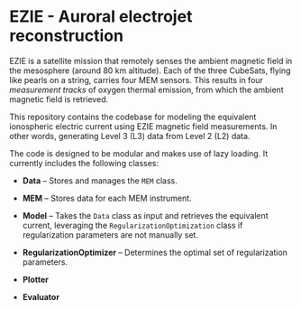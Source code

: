 # EZIE - Auroral electrojet reconstruction

EZIE is a satellite mission that remotely senses the ambient magnetic field in the mesosphere (around 80 km altitude). Each of the three CubeSats, flying like pearls on a string, carries four MEM sensors. This results in four _measurement tracks_ of oxygen thermal emission, from which the ambient magnetic field is retrieved.

This repository contains the codebase for modeling the equivalent ionospheric electric current using EZIE magnetic field measurements. In other words, generating Level 3 (L3) data from Level 2 (L2) data.

The code is designed to be modular and makes use of lazy loading. It currently includes the following classes:

- **Data** – Stores and manages the `MEM` class.

- **MEM** – Stores data for each MEM instrument.

- **Model** – Takes the `Data` class as input and retrieves the equivalent current, leveraging the `RegularizationOptimization` class if regularization parameters are not manually set.

- **RegularizationOptimizer** – Determines the optimal set of regularization parameters.

- **Plotter**

- **Evaluator**
